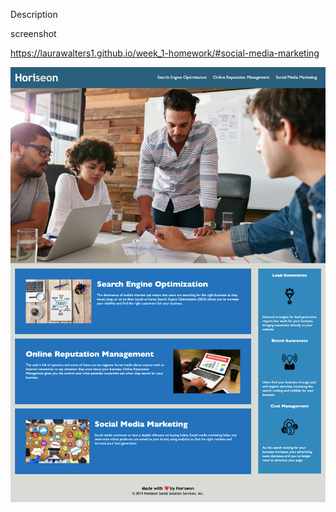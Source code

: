 Description

screenshot

https://laurawalters1.github.io/week_1-homework/#social-media-marketing

<img src="screencapture-laurawalters1-github-io-week-1-homework-2021-12-09-22_42_14.png">